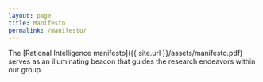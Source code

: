 ```yaml
---
layout: page
title: Manifesto
permalink: /manifesto/
---
```


<p>The [Rational Intelligence manifesto]({{ site.url }}/assets/manifesto.pdf) serves as an illuminating beacon that guides the research endeavors within our group.</p>

<br>

<object data="/assets/manifesto.pdf" width="100%" height="1100" type='application/pdf'></object>
